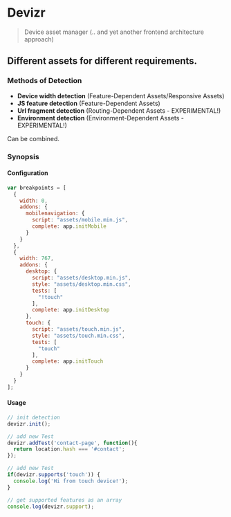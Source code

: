 Devizr
======

> Device asset manager (.. and yet another frontend architecture approach)

## Different assets for different requirements.

### Methods of Detection
- **Device width detection** (Feature-Dependent Assets/Responsive Assets)
- **JS feature detection** (Feature-Dependent Assets)
- **Url fragment detection** (Routing-Dependent Assets - EXPERIMENTAL!)
- **Environment detection** (Environment-Dependent Assets - EXPERIMENTAL!)

Can be combined.

### Synopsis

#### Configuration

```js
var breakpoints = [
  {
    width: 0,
    addons: {
      mobilenavigation: {
        script: "assets/mobile.min.js",
        complete: app.initMobile
      }
    }
  },
  {
    width: 767,
    addons: {
      desktop: {
        script: "assets/desktop.min.js",
        style: "assets/desktop.min.css",
        tests: [
          "!touch"
        ],
        complete: app.initDesktop
      },
      touch: {
        script: "assets/touch.min.js",
        style: "assets/touch.min.css",
        tests: [
          "touch"
        ],
        complete: app.initTouch
      }
    }
  }
];
```

#### Usage 
   
```js
// init detection
devizr.init();

// add new Test
devizr.addTest('contact-page', function(){
  return location.hash === '#contact';
});

// add new Test
if(devizr.supports('touch')) {
  console.log('Hi from touch device!');
}

// get supported features as an array
console.log(devizr.support);
```